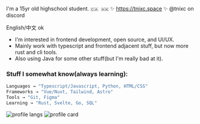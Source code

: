 I'm a 15yr old highschool student. `🇨🇦 🇭🇰` ✨ https://tnixc.space ✨ @tnixc on discord

English/中文 ok

- I'm interested in frontend development, open source, and UI/UX.
- Mainly work with typescript and frontend adjacent stuff, but now more rust and cli tools.
- Also using Java for some other stuff(but I'm really bad at it).

### Stuff I somewhat know(always learning):

```rust
Languages → "Typescript/Javascript, Python, HTML/CSS"
Frameworks → "Vue/Nuxt, Tailwind, Astro"
Tools → "Git, Figma"
Learning → "Rust, Svelte, Go, SQL"
```

![profile langs](https://github-readme-stats.vercel.app/api/top-langs/?username=Tnixc&layout=compact&hide=html&theme=rose_pine&hide_border=true) ![profile card](https://github-readme-stats.vercel.app/api?username=Tnixc&show_icons=true&hide=contribs&theme=rose_pine&hide_border=true&text_bold=false)


